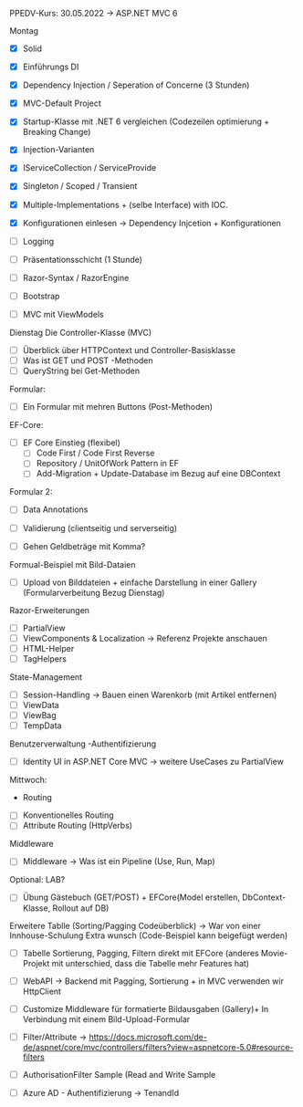 ﻿PPEDV-Kurs: 30.05.2022 -> ASP.NET MVC 6 

Montag
- [x] Solid
- [x] Einführungs DI 
- [x] Dependency Injection / Seperation of Concerne (3 Stunden) 
- [x] MVC-Default Project
- [x] Startup-Klasse mit .NET 6 vergleichen (Codezeilen optimierung + Breaking Change)
- [x] Injection-Varianten
- [x] IServiceCollection / ServiceProvide
- [x] Singleton / Scoped / Transient 
- [x] Multiple-Implementations + (selbe Interface) with IOC.


- [x] Konfigurationen einlesen -> Dependency Injcetion + Konfigurationen
- [ ] Logging 


- [ ] Präsentationsschicht (1 Stunde) 
- [ ] Razor-Syntax / RazorEngine 
- [ ] Bootstrap
- [ ] MVC mit ViewModels



Dienstag
Die Controller-Klasse (MVC)
- [ ] Überblick über HTTPContext und Controller-Basisklasse
- [ ] Was ist GET und POST -Methoden
- [ ] QueryString bei Get-Methoden

Formular:
- [ ] Ein Formular mit mehren Buttons (Post-Methoden)



EF-Core: 
- [ ] EF Core Einstieg (flexibel)
  - [ ] Code First / Code First Reverse
  - [ ] Repository / UnitOfWork Pattern in EF
  - [ ] Add-Migration + Update-Database im Bezug auf eine DBContext 

Formular 2:
- [ ] Data Annotations 
- [ ] Validierung (clientseitig und serverseitig)
- [ ] Gehen Geldbeträge mit Komma?


Formual-Beispiel mit Bild-Dataien
- [ ] Upload von Bilddateien + einfache Darstellung in einer Gallery (Formularverbeitung Bezug Dienstag)


Razor-Erweiterungen
- [ ] PartialView
- [ ] ViewComponents & Localization -> Referenz Projekte anschauen
- [ ] HTML-Helper
- [ ] TagHelpers

State-Management
- [ ] Session-Handling -> Bauen einen Warenkorb (mit Artikel entfernen)
- [ ] ViewData
- [ ] ViewBag
- [ ] TempData

Benutzerverwaltung -Authentifizierung 
- [ ] Identity UI in ASP.NET Core MVC -> weitere UseCases zu PartialView


Mittwoch: 
- Routing
- [ ] Konventionelles Routing
- [ ] Attribute Routing (HttpVerbs)

Middleware
- [ ] Middleware -> Was ist ein Pipeline (Use, Run, Map)


Optional:
LAB?
- [ ] Übung Gästebuch (GET/POST) + EFCore(Model erstellen, DbContext-Klasse, Rollout auf DB)

Erweitere Tablle (Sorting/Pagging Codeüberblick) -> War von einer Innhouse-Schulung Extra wunsch (Code-Beispiel kann beigefügt werden)
- [ ] Tabelle Sortierung, Pagging, Filtern direkt mit EFCore (anderes Movie-Projekt mit unterschied, dass die Tabelle mehr Features hat)
- [ ] WebAPI -> Backend mit Pagging, Sortierung + in MVC verwenden wir HttpClient
- [ ] Customize Middleware für formatierte Bildausgaben (Gallery)+ In Verbindung mit einem Bild-Upload-Formular
- [ ] Filter/Attribute -> https://docs.microsoft.com/de-de/aspnet/core/mvc/controllers/filters?view=aspnetcore-5.0#resource-filters
- [ ] AuthorisationFilter Sample (Read and Write Sample

- [ ] Azure AD - Authentifizierung -> TenandId





